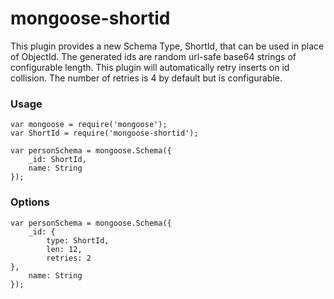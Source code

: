 mongoose-shortid
================

This plugin provides a new Schema Type, ShortId, that can be used in place of ObjectId. The generated ids are random url-safe base64 strings of configurable length. This plugin will automatically retry inserts on id collision. The number of retries is 4 by default but is configurable.

### Usage

    var mongoose = require('mongoose');
    var ShortId = require('mongoose-shortid');

    var personSchema = mongoose.Schema({
        _id: ShortId,
        name: String
    });

### Options

    var personSchema = mongoose.Schema({
        _id: {
            type: ShortId,
            len: 12,
            retries: 2
	},
        name: String
    });
